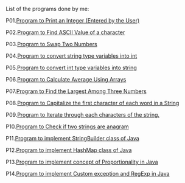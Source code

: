 List of the programs done by me:

P01.[Program to Print an Integer (Entered by the User)](https://github.com/mitali-1703/NAAD/blob/main/src/P01.java)

P02.[Program to Find ASCII Value of a character](https://github.com/mitali-1703/NAAD/blob/main/src/P02.java)

P03.[Program to Swap Two Numbers](https://github.com/mitali-1703/NAAD/blob/main/src/P03.java)

P04.[Program to convert string type variables into int](https://github.com/mitali-1703/NAAD/blob/main/src/P04.java)

P05.[Program to convert int type variables into string](https://github.com/mitali-1703/NAAD/blob/main/src/P05.java)

P06.[Program to Calculate Average Using Arrays](https://github.com/mitali-1703/NAAD/blob/main/src/P06.java)

P07.[Program to Find the Largest Among Three Numbers](https://github.com/mitali-1703/NAAD/blob/main/src/P07.java)

P08.[Program to Capitalize the first character of each word in a String](https://github.com/mitali-1703/NAAD/blob/main/src/P08.java)

P09.[Program to Iterate through each characters of the string.](https://github.com/mitali-1703/NAAD/blob/main/src/P09.java)

P10.[Program to Check if two strings are anagram](https://github.com/mitali-1703/NAAD/blob/main/src/P10.java)

P11.[Program to implement StringBuilder class of Java](https://github.com/mitali-1703/NAAD/blob/main/src/P11.java)

P12.[Program to implement HashMap class of Java](https://github.com/mitali-1703/NAAD/blob/main/src/P12.java)

P13.[Program to implement concept of Proportionality in Java](https://github.com/mitali-1703/NAAD/blob/main/src/P13.java)

P14.[Program to implement Custom exception and RegExp in Java](https://github.com/mitali-1703/NAAD/blob/main/src/P14.java)

